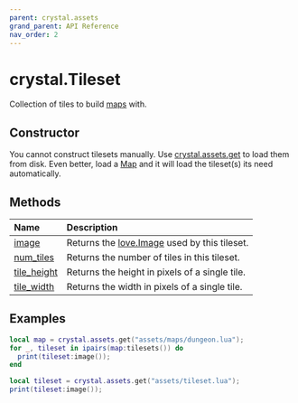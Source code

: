 ```yaml
---
parent: crystal.assets
grand_parent: API Reference
nav_order: 2
---
```


# crystal.Tileset

Collection of tiles to build [maps](map) with.

## Constructor

You cannot construct tilesets manually. Use [crystal.assets.get](get) to load them from disk. Even better, load a [Map](map) and it will load the tileset(s) its need automatically.

## Methods

| Name                               | Description                                                                   |
| :--------------------------------- | :---------------------------------------------------------------------------- |
| [image](tileset_image)             | Returns the [love.Image](https://love2d.org/wiki/Image) used by this tileset. |
| [num_tiles](tileset_num_tiles)     | Returns the number of tiles in this tileset.                                  |
| [tile_height](tileset_tile_height) | Returns the height in pixels of a single tile.                                |
| [tile_width](tileset_tile_width)   | Returns the width in pixels of a single tile.                                 |

## Examples

```lua
local map = crystal.assets.get("assets/maps/dungeon.lua");
for _, tileset in ipairs(map:tilesets()) do
  print(tileset:image());
end
```

```lua
local tileset = crystal.assets.get("assets/tileset.lua");
print(tileset:image());
```
